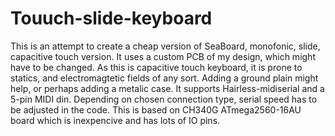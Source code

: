 # Touuch-slide-keyboard
This is an attempt to create a cheap version of SeaBoard, monofonic, slide, capacitive touch version.
It uses a custom PCB of my design, which might have to be changed.
As this is capacitive touch keyboard, it is prone to statics, and electromagtetic fields of any sort.
Adding a ground plain might help, or perhaps adding a metalic case.
It supports Hairless-midiserial and a 5-pin MIDI din.
Depending on chosen connection type, serial speed has to be adjusted in the code.
This is based on CH340G ATmega2560-16AU board which is inexpencive and has lots of IO pins.
